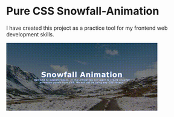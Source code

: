 # Pure CSS Snowfall-Animation

I have created this project as a practice tool for my frontend web development skills.

<img src="./pure-css-snowfall-animation.gif" alt="Code Output">
